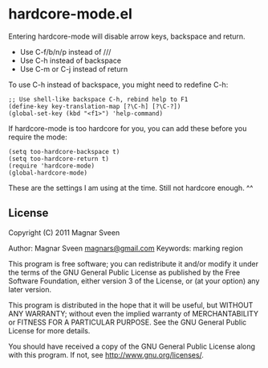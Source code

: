 # hardcore-mode.el

Entering hardcore-mode will disable arrow keys, backspace and return.

* Use C-f/b/n/p instead of <right>/<left>/<up>/<down>
* Use C-h instead of backspace
* Use C-m or C-j instead of return

To use C-h instead of backspace, you might need to redefine C-h:

    ;; Use shell-like backspace C-h, rebind help to F1
    (define-key key-translation-map [?\C-h] [?\C-?])
    (global-set-key (kbd "<f1>") 'help-command)

If hardcore-mode is too hardcore for you, you can add these before
you require the mode:

    (setq too-hardcore-backspace t)
    (setq too-hardcore-return t)
    (require 'hardcore-mode)
    (global-hardcore-mode)

These are the settings I am using at the time. Still not hardcore enough. ^^

## License

Copyright (C) 2011 Magnar Sveen

Author: Magnar Sveen <magnars@gmail.com>
Keywords: marking region

This program is free software; you can redistribute it and/or modify
it under the terms of the GNU General Public License as published by
the Free Software Foundation, either version 3 of the License, or
(at your option) any later version.

This program is distributed in the hope that it will be useful,
but WITHOUT ANY WARRANTY; without even the implied warranty of
MERCHANTABILITY or FITNESS FOR A PARTICULAR PURPOSE.  See the
GNU General Public License for more details.

You should have received a copy of the GNU General Public License
along with this program.  If not, see <http://www.gnu.org/licenses/>.
